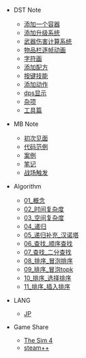 * DST Note

  * [添加一个容器](/DST_Note/dst_note_1.md)
  * [添加升级系统](/DST_Note/dst_note_2.md)
  * [武器伤害计算系统](/DST_Note/dst_note_3.md)
  * [物品栏逐帧动画](/DST_Note/dst_note_4.md)
  * [字符画](/DST_Note/dst_note_5.md)
  * [添加配方](/DST_Note/dst_note_6.md)
  * [按键技能](/DST_Note/dst_note_7.md)
  * [添加动作](/DST_Note/dst_note_8.md)
  * [dps显示](/DST_Note/dst_note_9.md)
  * [杂项](/DST_Note/dst_note_misc.md)
  * [工具篇](/DST_Note/dst_note_tools.md)

* MB Note

  * [初次见面](/MB_Note/mb_1.md)
  * [代码范例](/MB_Note/mb_2.md)
  * [案例](/MB_Note/mb_3.md)
  * [笔记](/MB_Note/mb_4.md)
  * [战场触发](/MB_Note/mb_5.md)

* Algorithm

  * [01_概念](/algorithm/L01_概念.md)
  * [02_时间复杂度](/algorithm/L02_时间复杂度.md)
  * [03_空间复杂度](/algorithm/L03_空间复杂度.md)
  * [04_递归](/algorithm/L04_递归.md)
  * [05_递归补充_汉诺塔](/algorithm/L05_递归_汉诺塔.md)
  * [06_查找_顺序查找](/algorithm/L06_查找_顺序查找.md)
  * [07_查找_二分查找](/algorithm/L07_查找_二分查找.md)
  * [08_排序_冒泡排序](/algorithm/L08_排序_冒泡排序.md)
  * [09_排序_冒泡topk](/algorithm/L09_排序_冒泡topk.md)
  * [10_排序_选择排序](/algorithm/L10_排序_选择排序.md)
  * [11_排序_插入排序](/algorithm/L11_排序_插入排序.md)

* LANG
  
  * [JP](/LANG/jp.md)

* Game Share

  * [The Sim 4](/GameShare/thesim4.md)
  * [steam++](/GameShare/steam++.md)
